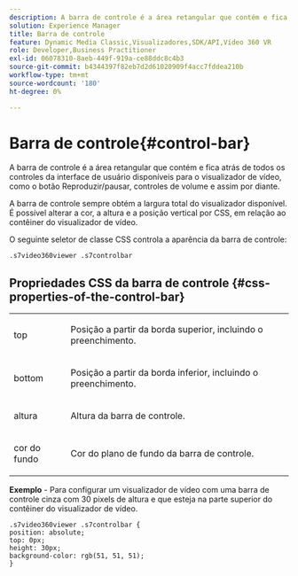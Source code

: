 ```yaml
---
description: A barra de controle é a área retangular que contém e fica atrás de todos os controles da interface de usuário disponíveis para o visualizador de vídeo, como o botão Reproduzir/pausar, controles de volume e assim por diante.
solution: Experience Manager
title: Barra de controle
feature: Dynamic Media Classic,Visualizadores,SDK/API,Vídeo 360 VR
role: Developer,Business Practitioner
exl-id: 06078310-8aeb-449f-919a-ce88ddc8c4b3
source-git-commit: b4344397f82eb7d2d61020909f4acc7fddea210b
workflow-type: tm+mt
source-wordcount: '180'
ht-degree: 0%

---
```


# Barra de controle{#control-bar}

A barra de controle é a área retangular que contém e fica atrás de todos os controles da interface de usuário disponíveis para o visualizador de vídeo, como o botão Reproduzir/pausar, controles de volume e assim por diante.

<!--<a id="section_061E550C1C1D4DB2BD663A898895B38C"></a>-->

A barra de controle sempre obtém a largura total do visualizador disponível. É possível alterar a cor, a altura e a posição vertical por CSS, em relação ao contêiner do visualizador de vídeo.

O seguinte seletor de classe CSS controla a aparência da barra de controle:

```
.s7video360viewer .s7controlbar
```

## Propriedades CSS da barra de controle {#css-properties-of-the-control-bar}

<table id="table_C48C56E696304C9BAFEE71BA9EA9A174"> 
 <tbody> 
  <tr> 
   <td colname="col1"> <p> <span class="codeph"> top  </span> </p> </td> 
   <td colname="col2"> <p>Posição a partir da borda superior, incluindo o preenchimento. </p> </td> 
  </tr> 
  <tr> 
   <td colname="col1"> <p> <span class="codeph"> bottom  </span> </p> </td> 
   <td colname="col2"> <p> Posição a partir da borda inferior, incluindo o preenchimento. </p> </td> 
  </tr> 
  <tr> 
   <td colname="col1"> <p> <span class="codeph"> altura  </span> </p> </td> 
   <td colname="col2"> <p>Altura da barra de controle. </p> </td> 
  </tr> 
  <tr> 
   <td colname="col1"> <p> <span class="codeph"> cor do fundo  </span> </p> </td> 
   <td colname="col2"> <p>Cor do plano de fundo da barra de controle. </p> </td> 
  </tr> 
 </tbody> 
</table>

**Exemplo**  - Para configurar um visualizador de vídeo com uma barra de controle cinza com 30 pixels de altura e que esteja na parte superior do contêiner do visualizador de vídeo.

```
.s7video360viewer .s7controlbar {  
position: absolute; 
top: 0px; 
height: 30px; 
background-color: rgb(51, 51, 51); 
}
```
